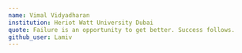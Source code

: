 ```yaml
---
name: Vimal Vidyadharan
institution: Heriot Watt University Dubai
quote: Failure is an opportunity to get better. Success follows.
github_user: Lamiv
---
```

